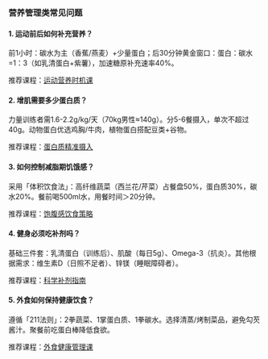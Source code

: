 ### 营养管理类常见问题

#### 1. 运动前后如何补充营养？

前1小时：碳水为主（香蕉/燕麦）+少量蛋白；后30分钟黄金窗口：蛋白：碳水=1：3（如乳清蛋白+紫薯），加速糖原补充速率40%。

推荐课程：[运动营养时机课](https://cloudgallery.online/)

#### 2. 增肌需要多少蛋白质？

力量训练者需1.6-2.2g/kg/天（70kg男性≈140g）。分5-6餐摄入，单次不超过40g。动物蛋白优选鸡胸/牛肉，植物蛋白搭配豆类+谷物。

推荐课程：[蛋白质精准摄入](https://cloudgallery.online/)

#### 3. 如何控制减脂期饥饿感？

采用「体积饮食法」：高纤维蔬菜（西兰花/芹菜）占餐盘50%，蛋白质30%，碳水20%。餐前喝500ml水，用餐时间＞20分钟。

推荐课程：[饱腹感饮食策略](https://cloudgallery.online/)

#### 4. 健身必须吃补剂吗？

基础三件套：乳清蛋白（训练后）、肌酸（每日5g）、Omega-3（抗炎）。其他根据需求：维生素D（日照不足者）、锌镁（睡眠障碍者）。

推荐课程：[科学补剂指南](https://cloudgallery.online/)

#### 5. 外食如何保持健康饮食？

遵循「211法则」：2拳蔬菜、1掌蛋白质、1拳碳水。选择清蒸/烤制菜品，避免勾芡酱汁。聚餐前吃蛋白棒降低食欲。

推荐课程：[外食健康管理课](https://cloudgallery.online/)